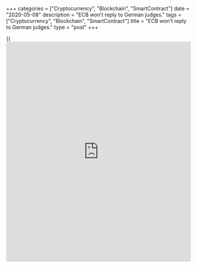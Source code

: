 +++
categories = ["Cryptocurrency", "Blockchain", "SmartContract"]
date = "2020-05-08"
description = "ECB won’t reply to German judges."
tags = ["Cryptocurrency", "Blockchain", "SmartContract"]
title = "ECB won’t reply to German judges."
type = "post"
+++

{{<iframe id="large-banner" src="https://www.bounty.group/#slide=17.0" width="100%" height="600" scrolling="no" style="border: 0px solid rgb(216, 221, 230); border-radius: 3px;">}}

May 8, 2020

May 8, 2020

ECB: who let the judges out?Dmitri Demidenko

##  **German Constitutional court’s verdict on QE program looks
strange**

After Donald Trump afforded to criticize the Fed and speculate about the
pros and cons of a weak and a strong dollar, many dream of following his
example.  Germany’s Supreme Court made another attempt to hog the
blanket: it demanded that ECB should justify the appropriateness of its
€2.7 trillion QE program launched in 2015. If the ECB fails to do that,
the Bundesbank will no longer participate in it. Following Trump,
Karlsruhe’s lawyers might have understood life is a dog sled: the
landscape is always the same unless you’re the leader.

![LiteForex: ECB won’t reply to German judges.][1]

Dance like no one’s watching, sing like no one’s listening and express
your opinion as if you’ve been asked to. The verdict of Germany’s
Constitutional Court shocked both ECB [investor](https://www.fintechee.com/tutorial-for-forex-trading/investor-mode/)s and plaintiffs
themselves. The latter didn’t really believe in the success of their
affair after the ECB said the QE program was legitimate. But German
judges not only played a dirty trick on the ECB, but also opposed EU
principles and norms by overruling the decision of the European Court.

the Executive Board isn’t planning to reply. First, it would undermine
the ECB’s independence: they would have to justify every step they make
in future if a regional court asked them to. Second, everything has been
explained on the ECB’s site already.  And can’t they really understand
that QE is meant for fighting with the pandemic?

> \- I can’t be that dumb.

>

> \- You underestimate yourself.

According to Christine Lagarde, the current [terms](https://www.fintechee.com/terms/) are exceptional and
they allow the ECB to go beyond the scope of usual instruments.   The
ECB is an independent establishment accountable to the European
Parliament. It will go on doing what it has to do based on its own
mandate.  The Frenchwoman made the judges in Karlsruhe understand the
ECB wasn’t going to react.

Germany’s High Court did recognize that QE wasn’t a direct government
financing program. That weakened the euro, but didn’t allow it to
collapse.  It would have been strange if German judges had spoken of a
union between monetary and fiscal policies while the ECB was doing all
the dirty work and the German Ministry of Finance was being cheapskate.
Money doesn’t disappear into thin air. It just changes its owner.

![LiteForex: ECB won’t reply to German judges.][2]

Anyway, the German verdict stirred up financial markets, as Donald
Trump’s verbal interventions did in 2017-2020.  The ECB has three months
for explaining why its QE program has more benefits than shortcomings.
There are so many people eager for ruling. But few are those who strive
for work.  The Executive Board will keep silent, the European Court is
bewildered and the euro got hit in the jaw. How will we work that shit
out, dear Europeans? Perhaps, like Donald Trump who declared the USA was
about to create a vaccine against Democrats’ electoral victory?

* * *

P.S. Did you like my article? Share it in social networks: it will be
the best “thank you" :)

Ask me questions and comment below. I’ll be glad to answer your
questions and give necessary explanations.

 **Useful links:**

  * I recommend trying to trade with a reliable broker [here][3]. The system allows you to trade by yourself or copy successful traders from all across the globe.
  * Use my promo-code BLOG for getting deposit bonus 50% on LiteForex platform. Just enter this code in the appropriate field while [depositing][4] your trading account.
  * Telegram channel with high-quality analytics, Forex reviews, training articles, and other useful things for traders <t.me/liteforex>



## Price chart of EURUSD in real time mode

![ECB: who let the judges out?][5]

The content of this article reflects the author’s opinion and does not
necessarily reflect the official position of LiteForex. The material
published on this page is provided for informational purposes only and
should not be considered as the provision of investment advice for the
purposes of Directive 2004/39/EC.

Rate this article:

{{value}}

( {{count}} {{title}} )

   1. cdn.liteforex.com/cache/uploads/blog_post/chatty-forex/dog-team-08-05-20.jpg?w=30&s=50ea5b14a71dfbafb7a225488e143a4a
   2. cdn.liteforex.com/cache/uploads/blog_post/chatty-forex/money-08-05-20.jpg?w=30&s=e7d6eb3b8006f0532696d43aebab994e
   3. my.liteforex.com/?category=chatty-forex&slug=ecb-who-let-the-judges-out&openPopup=%2Fregistration%2Fpopup&utm_source=blog&utm_medium=article&utm_campaign=bonus
   4. my.liteforex.com/deposit/?category=chatty-forex&slug=ecb-who-let-the-judges-out&promo_code=BLOG&utm_source=blog&utm_medium=article&utm_campaign=bonus
   5. cdn.liteforex.com/cache/uploads/blog_post/chatty-forex/liteforex-blog-ecb-08-05-20.jpg?q=75&w=1000&s=7258e651a6d565bc58d312d47901be4c